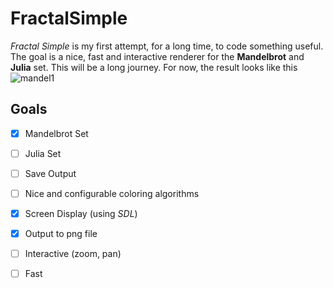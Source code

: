 # FractalSimple

*Fractal Simple* is my first attempt, for a long time, to code something useful. The goal is a nice, fast and interactive
renderer for the **Mandelbrot** and **Julia** set. This will be a long journey. For now, the result looks like this 
![mandel1](https://user-images.githubusercontent.com/462611/50718430-c865e700-108f-11e9-9250-434e453f6376.png)

## Goals
- [x] Mandelbrot Set
- [ ] Julia Set
- [ ] Save Output
- [ ] Nice and configurable coloring algorithms
- [x] Screen Display (using *SDL*)
- [x] Output to png file
- [ ] Interactive (zoom, pan)
- [ ] Fast 

